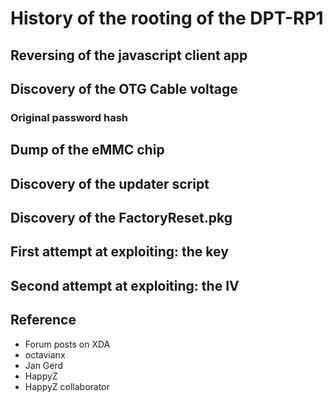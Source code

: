 # History of the rooting of the DPT-RP1

## Reversing of the javascript client app

## Discovery of the OTG Cable voltage
### Original password hash
## Dump of the eMMC chip

## Discovery of the updater script

## Discovery of the FactoryReset.pkg

## First attempt at exploiting: the key

## Second attempt at exploiting: the IV

## Reference
* Forum posts on XDA
* octavianx 
* Jan Gerd 
* HappyZ
* HappyZ collaborator

